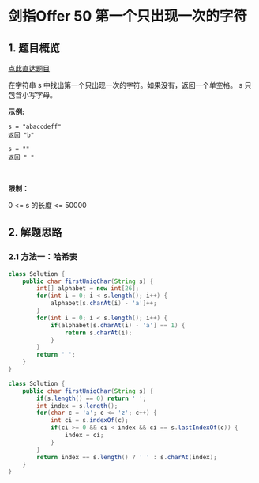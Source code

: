 # 剑指Offer 50 第一个只出现一次的字符

## 1. 题目概览

[点此直达题目](https://leetcode-cn.com/problems/di-yi-ge-zhi-chu-xian-yi-ci-de-zi-fu-lcof/)

在字符串 s 中找出第一个只出现一次的字符。如果没有，返回一个单空格。 s 只包含小写字母。

**示例:**

```
s = "abaccdeff"
返回 "b"

s = "" 
返回 " "
```
 

**限制：**

0 <= s 的长度 <= 50000

## 2. 解题思路

### 2.1 方法一：哈希表

```java
class Solution {
    public char firstUniqChar(String s) {
        int[] alphabet = new int[26];
        for(int i = 0; i < s.length(); i++) {
            alphabet[s.charAt(i) - 'a']++;
        }
        for(int i = 0; i < s.length(); i++) {
            if(alphabet[s.charAt(i) - 'a'] == 1) {
                return s.charAt(i);
            }
        }
        return ' ';
    }
}
```

```java
class Solution {
    public char firstUniqChar(String s) {
        if(s.length() == 0) return ' ';
        int index = s.length();
        for(char c = 'a'; c <= 'z'; c++) {
            int ci = s.indexOf(c);
            if(ci >= 0 && ci < index && ci == s.lastIndexOf(c)) {
                index = ci;
            }
        }
        return index == s.length() ? ' ' : s.charAt(index);
    }
}
```
